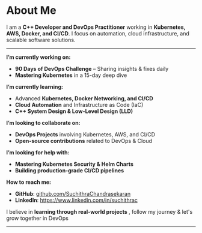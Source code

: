 # About Me  
I am a **C++ Developer and DevOps Practitioner** working in **Kubernetes, AWS, Docker, and CI/CD**. I focus on automation, cloud infrastructure, and scalable software solutions.  

---

 **I’m currently working on:**  
- **90 Days of DevOps Challenge** – Sharing insights & fixes daily  
- **Mastering Kubernetes** in a 15-day deep dive  

 **I’m currently learning:**  
- Advanced **Kubernetes, Docker Networking, and CI/CD**  
- **Cloud Automation** and Infrastructure as Code (IaC)  
- **C++ System Design & Low-Level Design (LLD)**  

**I’m looking to collaborate on:**  
- **DevOps Projects** involving Kubernetes, AWS, and CI/CD  
- **Open-source contributions** related to DevOps & Cloud  

 **I’m looking for help with:**  
- **Mastering Kubernetes Security & Helm Charts**  
- **Building production-grade CI/CD pipelines**  

 **How to reach me:**  
- **GitHub**: [github.com/SuchithraChandrasekaran](https://github.com/SuchithraChandrasekaran)  
- **LinkedIn**: https://www.linkedin.com/in/suchithrac

 I believe in **learning through real-world projects** , follow my journey & let's grow together in DevOps 

---
